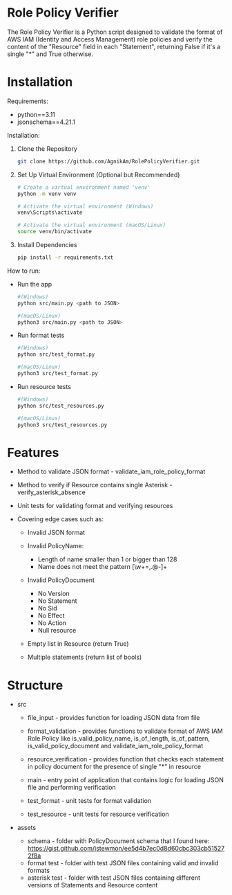 # Role Policy Verifier
The Role Policy Verifier is a Python script designed to validate the format of AWS IAM (Identity and Access Management) role policies and verify the content of the "Resource" field in each "Statement", returning False if it's a single "*" and True otherwise.

# Installation
Requirements:

* python==3.11
* jsonschema==4.21.1

Installation:

1. Clone the Repository
   
    ```bash
   git clone https://github.com/AgnikAm/RolePolicyVerifier.git
    ```
    
2. Set Up Virtual Environment (Optional but Recommended)
   
    ```bash
    # Create a virtual environment named 'venv'
    python -m venv venv

    # Activate the virtual environment (Windows)
    venv\Scripts\activate

    # Activate the virtual environment (macOS/Linux)
    source venv/bin/activate
    ```

3. Install Dependencies
   
    ```bash
    pip install -r requirements.txt
    ```

How to run:
* Run the app
   
    ```bash
    #(Windows)
    python src/main.py <path to JSON>

    #(macOS/Linux)
    python3 src/main.py <path to JSON>
    ```

* Run format tests
   
    ```bash
    #(Windows)
    python src/test_format.py

    #(macOS/Linux)
    python3 src/test_format.py
    ```

* Run resource tests
   
    ```bash
    #(Windows)
    python src/test_resources.py

    #(macOS/Linux)
    python3 src/test_resources.py
    ```

# Features

* Method to validate JSON format - validate_iam_role_policy_format
* Method to verify if Resource contains single Asterisk - verify_asterisk_absence
* Unit tests for validating format and verifying resources
* Covering edge cases such as:
  
  * Invalid JSON format
  * Invalid PolicyName:
 
    * Length of name smaller than 1 or bigger than 128
    * Name does not meet the pattern [\w+=,.@-]+
  
  * Invalid PolicyDocument
  
    * No Version
    * No Statement
    * No Sid
    * No Effect
    * No Action
    * Null resource
  
  * Empty list in Resource (return True)
  * Multiple statements (return list of bools)

# Structure

  * src

    * file_input - provides function for loading JSON data from file
   
    * format_validation - provides functions to validate format of AWS IAM Role Policy like is_valid_policy_name, is_of_length, is_of_pattern, is_valid_policy_document and validate_iam_role_policy_format
  
    * resource_verification - provides function that checks each statement in policy document for the presence of single "*" in resource
  
    * main - entry point of application that contains logic for loading JSON file and performing verification
 
    * test_format - unit tests for format validation
    * test_resource - unit tests for resource verification

  * assets

    * schema - folder with PolicyDocument schema that I found here: https://gist.github.com/jstewmon/ee5d4b7ec0d8d60cbc303cb515272f8a
    * format test - folder with test JSON files containing valid and invalid formats
    * asterisk test - folder with test JSON files containing different versions of Statements and Resource content

